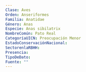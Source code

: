 ```yaml
---
Clase: Aves
Orden: Anseriformes
Familia: Anatidae
Género: Anas
Especie: Anas sibilatrix
NombreComún: Pato Real
CategoríaUICN: Preocupación Menor
EstadoConservaciónNacional: 
SectorenlaRBHH: 
Presencia: 
TipoDeDato: 
Fuente: ""
---
```

